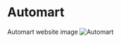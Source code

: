 # Automart
Automart website image
![Automart](https://github.com/abhisekjena98/Automart/assets/127880325/942f5d36-a1b0-4277-af11-ac83ff0e0918)
